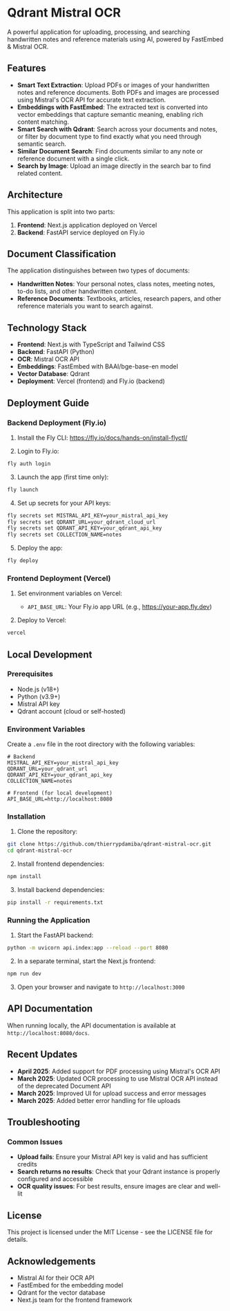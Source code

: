 # Qdrant Mistral OCR

A powerful application for uploading, processing, and searching handwritten notes and reference materials using AI, powered by FastEmbed & Mistral OCR.

## Features

- **Smart Text Extraction**: Upload PDFs or images of your handwritten notes and reference documents. Both PDFs and images are processed using Mistral's OCR API for accurate text extraction.
- **Embeddings with FastEmbed**: The extracted text is converted into vector embeddings that capture semantic meaning, enabling rich content matching.
- **Smart Search with Qdrant**: Search across your documents and notes, or filter by document type to find exactly what you need through semantic search.
- **Similar Document Search**: Find documents similar to any note or reference document with a single click.
- **Search by Image**: Upload an image directly in the search bar to find related content.

## Architecture

This application is split into two parts:
1. **Frontend**: Next.js application deployed on Vercel
2. **Backend**: FastAPI service deployed on Fly.io

## Document Classification

The application distinguishes between two types of documents:

- **Handwritten Notes**: Your personal notes, class notes, meeting notes, to-do lists, and other handwritten content.
- **Reference Documents**: Textbooks, articles, research papers, and other reference materials you want to search against.

## Technology Stack

- **Frontend**: Next.js with TypeScript and Tailwind CSS
- **Backend**: FastAPI (Python)
- **OCR**: Mistral OCR API
- **Embeddings**: FastEmbed with BAAI/bge-base-en model
- **Vector Database**: Qdrant
- **Deployment**: Vercel (frontend) and Fly.io (backend)

## Deployment Guide

### Backend Deployment (Fly.io)

1. Install the Fly CLI: https://fly.io/docs/hands-on/install-flyctl/

2. Login to Fly.io:
```bash
fly auth login
```

3. Launch the app (first time only):
```bash
fly launch
```

4. Set up secrets for your API keys:
```bash
fly secrets set MISTRAL_API_KEY=your_mistral_api_key
fly secrets set QDRANT_URL=your_qdrant_cloud_url
fly secrets set QDRANT_API_KEY=your_qdrant_api_key
fly secrets set COLLECTION_NAME=notes
```

5. Deploy the app:
```bash
fly deploy
```

### Frontend Deployment (Vercel)

1. Set environment variables on Vercel:
   - `API_BASE_URL`: Your Fly.io app URL (e.g., https://your-app.fly.dev)

2. Deploy to Vercel:
```bash
vercel
```

## Local Development

### Prerequisites

- Node.js (v18+)
- Python (v3.9+)
- Mistral API key
- Qdrant account (cloud or self-hosted)

### Environment Variables

Create a `.env` file in the root directory with the following variables:

```
# Backend
MISTRAL_API_KEY=your_mistral_api_key
QDRANT_URL=your_qdrant_url
QDRANT_API_KEY=your_qdrant_api_key
COLLECTION_NAME=notes

# Frontend (for local development)
API_BASE_URL=http://localhost:8080
```

### Installation

1. Clone the repository:
```bash
git clone https://github.com/thierrypdamiba/qdrant-mistral-ocr.git
cd qdrant-mistral-ocr
```

2. Install frontend dependencies:
```bash
npm install
```

3. Install backend dependencies:
```bash
pip install -r requirements.txt
```

### Running the Application

1. Start the FastAPI backend:
```bash
python -m uvicorn api.index:app --reload --port 8080
```

2. In a separate terminal, start the Next.js frontend:
```bash
npm run dev
```

3. Open your browser and navigate to `http://localhost:3000`

## API Documentation

When running locally, the API documentation is available at `http://localhost:8080/docs`.

## Recent Updates

- **April 2025**: Added support for PDF processing using Mistral's OCR API
- **March 2025**: Updated OCR processing to use Mistral OCR API instead of the deprecated Document API
- **March 2025**: Improved UI for upload success and error messages
- **March 2025**: Added better error handling for file uploads

## Troubleshooting

### Common Issues

- **Upload fails**: Ensure your Mistral API key is valid and has sufficient credits
- **Search returns no results**: Check that your Qdrant instance is properly configured and accessible
- **OCR quality issues**: For best results, ensure images are clear and well-lit

## License

This project is licensed under the MIT License - see the LICENSE file for details.

## Acknowledgements

- Mistral AI for their OCR API
- FastEmbed for the embedding model
- Qdrant for the vector database
- Next.js team for the frontend framework